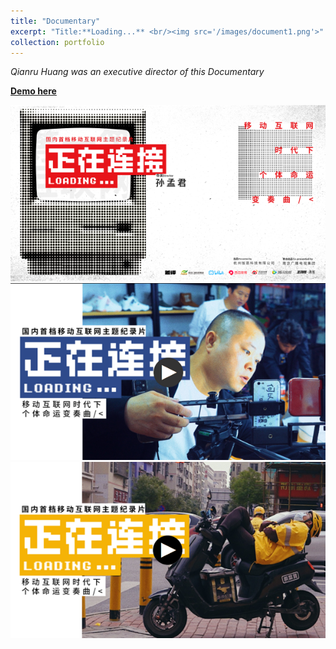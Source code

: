 ```yaml
---
title: "Documentary"
excerpt: "Title:**Loading...** <br/><img src='/images/document1.png'>"
collection: portfolio
---
```


*Qianru Huang was an executive director of this Documentary*

[**Demo here**](https://www.thepaper.cn/newsDetail_forward_8994869)

![](/images/document1.png)
![](/images/document2.png)
![](/images/document3.png)
